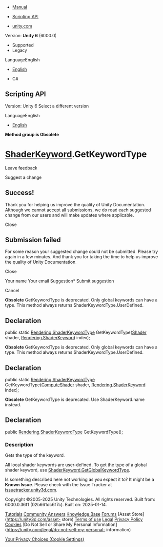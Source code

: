 [ ]()

  * [Manual](../Manual/index.html)
  * [Scripting API](../ScriptReference/index.html)

  * [unity.com](https://unity.com/)

Version: **Unity 6** (6000.0)

  * Supported
  * Legacy

LanguageEnglish

  * [English]()

  * C#

[ ](https://docs.unity3d.com)

## Scripting API

Version: Unity 6 Select a different version

LanguageEnglish

  * [English]()

**Method group is Obsolete**  

#  [ShaderKeyword](Rendering.ShaderKeyword.html).GetKeywordType

Leave feedback

Suggest a change

## Success!

Thank you for helping us improve the quality of Unity Documentation. Although
we cannot accept all submissions, we do read each suggested change from our
users and will make updates where applicable.

Close

## Submission failed

For some reason your suggested change could not be submitted. Please <a>try
again</a> in a few minutes. And thank you for taking the time to help us
improve the quality of Unity Documentation.

Close

Your name Your email Suggestion* Submit suggestion

Cancel

[ ]()

**Obsolete** GetKeywordType is deprecated. Only global keywords can have a
type. This method always returns ShaderKeywordType.UserDefined.

## Declaration

public static [Rendering.ShaderKeywordType](Rendering.ShaderKeywordType.html)
GetKeywordType([Shader](Shader.html) shader,
[Rendering.ShaderKeyword](Rendering.ShaderKeyword.html) index);

**Obsolete** GetKeywordType is deprecated. Only global keywords can have a
type. This method always returns ShaderKeywordType.UserDefined.

## Declaration

public static [Rendering.ShaderKeywordType](Rendering.ShaderKeywordType.html)
GetKeywordType([ComputeShader](ComputeShader.html) shader,
[Rendering.ShaderKeyword](Rendering.ShaderKeyword.html) index);

**Obsolete** GetKeywordType is deprecated. Use ShaderKeyword.name instead.

## Declaration

public [Rendering.ShaderKeywordType](Rendering.ShaderKeywordType.html)
GetKeywordType();

### Description

Gets the type of the keyword.

All local shader keywords are user-defined. To get the type of a global shader
keyword, use
[ShaderKeyword.GetGlobalKeywordType](Rendering.ShaderKeyword.GetGlobalKeywordType.html).

Is something described here not working as you expect it to? It might be a
**Known Issue**. Please check with the Issue Tracker at
[issuetracker.unity3d.com](https://issuetracker.unity3d.com).

Copyright ©2005-2025 Unity Technologies. All rights reserved. Built from:
6000.0.36f1 (02b661dc617c). Built on: 2025-01-14.

[Tutorials](https://unity3d.com/learn) [Community
Answers](https://answers.unity3d.com) [Knowledge
Base](https://support.unity3d.com/hc/en-us)
[Forums](https://forum.unity3d.com) [Asset Store](https://unity3d.com/asset-
store) [Terms of use](https://docs.unity3d.com/Manual/TermsOfUse.html)
[Legal](https://unity.com/legal) [Privacy
Policy](https://unity.com/legal/privacy-policy)
[Cookies](https://unity.com/legal/cookie-policy) [Do Not Sell or Share My
Personal Information](https://unity.com/legal/do-not-sell-my-personal-
information)

[Your Privacy Choices (Cookie Settings)](javascript:void\(0\);)

